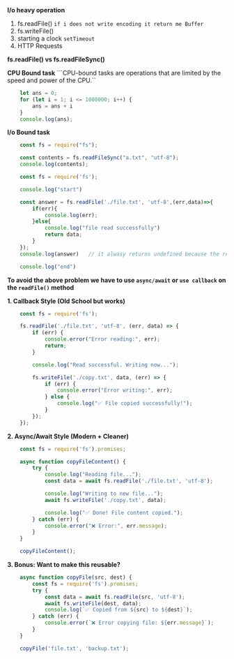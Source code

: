 **I/o heavy operation**

1. fs.readFile()         ```if i does not write encoding it return me Buffer```
2. fs.writeFile()
3. starting a clock      ```setTimeout``` 
4. HTTP Requests


**fs.readFile() vs fs.readFileSync()**



**CPU Bound task**
```CPU-bound tasks are operations that are limited by the speed and power of the CPU.``
```Javascript
    let ans = 0;
    for (let i = 1; i <= 1000000; i++) {
        ans = ans + i
    }
    console.log(ans);	
```

**I/o Bound task** 
```Javascript
    const fs = require("fs");

    const contents = fs.readFileSync("a.txt", "utf-8");
    console.log(contents);

```


```Javascript
    const fs = require('fs');

    console.log("start")

    const answer = fs.readFile('./file.txt', 'utf-8',(err,data)=>{
        if(err){
            console.log(err);
        }else{
            console.log("file read successfully")
            return data;
        }
    });
    console.log(answer)   // it alwasy returns undefined because the readFile function is asynchronous and the console.log() runs before the file is read

    console.log("end")
```

**To avoid the above problem we have to use ``async/await`` or ```use callback``` on the ``readFile()`` method**

**1. Callback Style (Old School but works)**
```Javascript
    const fs = require('fs');

    fs.readFile('./file.txt', 'utf-8', (err, data) => {
        if (err) {
            console.error("Error reading:", err);
            return;
        }

        console.log("Read successful. Writing now...");

        fs.writeFile('./copy.txt', data, (err) => {
            if (err) {
                console.error("Error writing:", err);
            } else {
                console.log("✅ File copied successfully!");
            }
        });
    });
```

**2. Async/Await Style (Modern + Cleaner)**
```javascript 
    const fs = require('fs').promises;

    async function copyFileContent() {
        try {
            console.log("Reading file...");
            const data = await fs.readFile('./file.txt', 'utf-8');

            console.log("Writing to new file...");
            await fs.writeFile('./copy.txt', data);

            console.log("✅ Done! File content copied.");
        } catch (err) {
            console.error("❌ Error:", err.message);
        }
    }

    copyFileContent();
```


**3. Bonus: Want to make this reusable?**
```javascript
    async function copyFile(src, dest) {
        const fs = require('fs').promises;
        try {
            const data = await fs.readFile(src, 'utf-8');
            await fs.writeFile(dest, data);
            console.log(`✅ Copied from ${src} to ${dest}`);
        } catch (err) {
            console.error(`❌ Error copying file: ${err.message}`);
        }
    }

    copyFile('file.txt', 'backup.txt');
```


